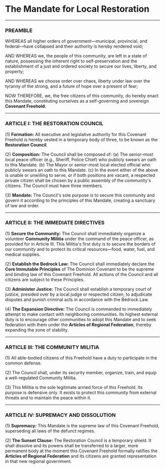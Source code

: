 # The Mandate for Local Restoration

---

### PREAMBLE

WHEREAS all higher orders of government—municipal, provincial, and federal—have collapsed and their authority is hereby rendered void;

AND WHEREAS we, the people of this community, are left in a state of nature, possessing the inherent right to self-preservation and the establishment of a just and ordered society to secure our lives, liberty, and property;

AND WHEREAS we choose order over chaos, liberty under law over the tyranny of the strong, and a future of hope over a present of fear;

NOW THEREFORE, we, the free citizens of this community, do hereby enact this Mandate, constituting ourselves as a self-governing and sovereign **Covenant Freehold**.

---

### ARTICLE I: THE RESTORATION COUNCIL

(1) **Formation:** All executive and legislative authority for this Covenant Freehold is hereby vested in a temporary body of three, to be known as the **Restoration Council**.

(2) **Composition:** The Council shall be composed of:
    (a) The senior-most local peace officer (e.g., Sheriff, Police Chief) who publicly swears an oath to this Mandate.
    (b) The Mayor or senior-most local elected official who publicly swears an oath to this Mandate.
    (c) In the event either of the above is unable or unwilling to serve, or if both positions are vacant, a respected private citizen shall be chosen by a public assembly of the community's citizens. The Council must have three members.

(3) **Mandate:** The Council's sole purpose is to secure this community and govern it according to the principles of this Mandate, creating a sanctuary of law and order.

---

### ARTICLE II: THE IMMEDIATE DIRECTIVES

(1) **Secure the Community:** The Council shall immediately organize a volunteer **Community Militia** under the command of the peace officer, as provided for in Article III. This Militia's first duty is to secure the borders of our community and to protect its critical resources—food, water, fuel, and medical supplies.

(2) **Establish the Bedrock Law:** The Council shall immediately declare the **Core Immutable Principles** of The Dominion Covenant to be the supreme and binding law of this Covenant Freehold. All actions of the Council and all citizens are subject to these Principles.

(3) **Administer Justice:** The Council shall establish a temporary court of justice, presided over by a local judge or respected citizen, to adjudicate disputes and punish criminal acts in accordance with the Bedrock Law.

(4) **The Expansion Directive:** The Council is commanded to immediately attempt to make contact with neighboring communities. Its highest external duty is to encourage other communities to adopt this Mandate and to seek federation with them under the **Articles of Regional Federation**, thereby expanding the zone of stability.

---

### ARTICLE III: THE COMMUNITY MILITIA

(1) All able-bodied citizens of this Freehold have a duty to participate in the common defense.

(2) The Council shall, under its security member, organize, train, and equip a well-regulated Community Militia.

(3) This Militia is the sole legitimate armed force of this Freehold. Its purpose is defensive only. It exists to protect this community from external threats and to maintain the peace within it.

---

### ARTICLE IV: SUPREMACY AND DISSOLUTION

(1) **Supremacy:** This Mandate is the supreme law of this Covenant Freehold, superseding all laws of the defunct regimes.

(2) **The Sunset Clause:** The Restoration Council is a temporary shield. It shall dissolve and its powers shall be transferred to a larger, more permanent body at the moment this Covenant Freehold formally ratifies the **Articles of Regional Federation** and its citizens are granted representation in that new regional government.